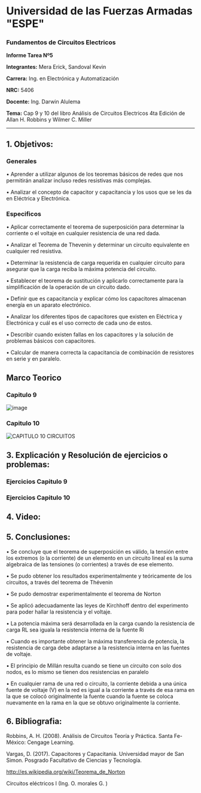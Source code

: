 # Universidad de las Fuerzas Armadas "ESPE" 

### Fundamentos de Circuitos Electricos

**Informe Tarea Nº5**

**Integrantes:** Mera Erick, Sandoval Kevin

**Carrera:** Ing. en Electrónica y Automatización 

**NRC:** 5406

**Docente:** Ing. Darwin Alulema

**Tema:**  Cap 9 y 10 del libro Análisis de Circuitos Electricos 4ta Edición de Allan H. Robbins y Wilmer C. Miller

-------------------------------------------------------------------------------------------------------------------------------------------------------

## 1. Objetivos: 

### Generales
•	Aprender a utilizar algunos de los teoremas básicos de redes que nos permitirán analizar incluso redes resistivas más complejas.

•	Analizar el concepto de capacitor y capacitancia y los usos que se les da en Eléctrica y Electrónica. 

### Especificos

•	Aplicar correctamente el teorema de superposición para determinar la corriente o el voltaje en cualquier resistencia de una red dada.

•	Analizar el Teorema de Thevenin y determinar un circuito equivalente en cualquier red resistiva. 

•	Determinar la resistencia de carga requerida en cualquier circuito para asegurar que la carga reciba la máxima potencia del circuito. 

•	Establecer el teorema de sustitución y aplicarlo correctamente para la simplificación de la operación de un circuito dado. 

•	Definir que es capacitancia y explicar cómo los capacitores almacenan energía en un aparato electrónico. 

•	Analizar los diferentes tipos de capacitores que existen en Eléctrica y Electrónica y cuál es el uso correcto de cada uno de estos. 

•	Describir cuando existen fallas en los capacitores y la solución de problemas básicos con capacitores. 

•	Calcular de manera correcta la capacitancia de combinación de resistores en serie y en paralelo. 

## Marco Teorico

### Capitulo 9 

![image](https://user-images.githubusercontent.com/85208164/126088468-1a6e9274-bf2d-4623-825d-3f1efcbdddb1.png)

### Capitulo 10 

![CAPITULO 10 CIRCUITOS ](https://user-images.githubusercontent.com/84588860/126078100-3df548d0-01cf-43db-9d72-162399347701.jpeg)

## 3. Explicación y Resolución de ejercicios o problemas: 


### Ejercicios Capitulo 9 

### Ejercicios Capitulo 10 


## 4. Video: 

## 5. Conclusiones: 

• Se concluye que el teorema de superposición es válido, la tensión entre los extremos (o la corriente) de un elemento en un circuito lineal es la suma algebraica de las tensiones (o corrientes) a través de ese elemento.

•	Se   pudo   obtener   los   resultados   experimentalmente   y teóricamente   de   los   circuitos, a   través   del   teorema   de Thévenin

•	Se   pudo   demostrar   experimentalmente   el   teorema   de Norton

•	Se aplicó adecuadamente las leyes de Kirchhoff dentro del experimento para poder hallar la resistencia y el voltaje.

•	La potencia máxima será desarrollada en la carga cuando la resistencia de carga RL sea iguala la resistencia interna de la fuente Ri

•	Cuando es importante obtener la máxima transferencia de potencia, la resistencia de carga debe adaptarse a la resistencia interna en las fuentes de voltaje.

•	El principio de Millán resulta cuando se tiene un circuito con solo dos nodos, es lo mismo se tienen dos resistencias en paralelo 

•	En cualquier rama de una red o circuito, la corriente debida a una única fuente de voltaje (V) en la red es igual a la corriente a través de esa rama en la que se colocó originalmente la fuente cuando la fuente se coloca nuevamente en la rama en la que se obtuvo originalmente la corriente.




## 6. Bibliografia: 

Robbins, A. H. (2008). Análisis de Circuitos Teoría y Práctica. Santa Fe-México: Cengage Learning.

Vargas, D. (2017). Capacitores y Capacitania. Universidad mayor de San Simon. Posgrado Facultativo de Ciencias y Tecnología.

http://es.wikipedia.org/wiki/Teorema_de_Norton

Circuitos eléctricos I (Ing. O. morales G. )





